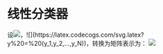 # 线性分类器
设![](https://latex.codecogs.com/svg.latex?x_i%20=%20(x_{i1},x_{i2},...,x_{ip})%20\quad%20i=1,2,...,N)，![](https://latex.codecogs.com/svg.latex?y%20=%20(y_1,y_2,...,y_N))，转换为矩阵表示为：
![](https://latex.codecogs.com/svg.latex?X%20=%20\left(\begin{martix}%20%20%20%20%20%20%20%20x_{11}%20&%20x_{12}%20&%20\cdots%20&x_{1p}%20\\%20%20%20%20%20%20%20%20x_{21}%20&%20x_{22}%20&%20\cdots%20&%20x_{2p}%20\\%20%20%20%20%20%20%20%20\vdots%20&%20\vdots%20&%20\ddots%20&%20\vdots%20\\%20%20%20%20%20%20%20%20x_{N1}%20&%20x_{N2}%20&%20\cdots%20&%20x_{Np}%20\\%20\end{martix}\right)^T)